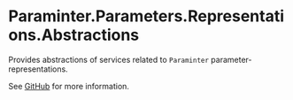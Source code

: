 # Paraminter.Parameters.Representations.Abstractions

Provides abstractions of services related to `Paraminter` parameter-representations.

See [GitHub](https://github.com/Paraminter/Paraminter.Parameters.Representations) for more information.
